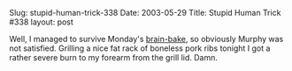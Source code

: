 Slug: stupid-human-trick-338
Date: 2003-05-29
Title: Stupid Human Trick #338
layout: post

Well, I managed to survive Monday&#39;s <a href="http://www.redmonk.net/monkinetic/2003/05/27#item2152">brain-bake</a>, so obviously Murphy was not satisfied. Grilling a nice fat rack of boneless pork ribs tonight I got a rather severe burn to my forearm from the grill lid. Damn.
